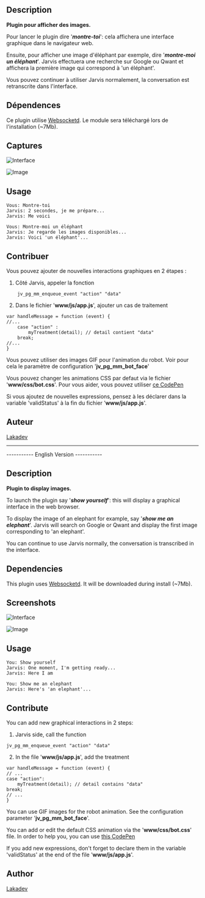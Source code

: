 
## Description

**Plugin pour afficher des images.**

Pour lancer le plugin dire '***montre-toi***': cela affichera une interface graphique dans le navigateur web.

Ensuite, pour afficher une image d'éléphant par exemple, dire '***montre-moi un éléphant***'. Jarvis effectuera une recherche sur Google ou Qwant et affichera la première image qui correspond à 'un éléphant'.

Vous pouvez continuer à utiliser Jarvis normalement, la conversation est retranscrite dans l'interface.

## Dépendences

Ce plugin utilise [Websocketd](http://websocketd.com/).
Le module sera téléchargé lors de l'installation (~7Mb).

## Captures

![Interface](/../media/jarvis-montre-moi/interface_sample_1.png?raw=true )

![Image](/../media/jarvis-montre-moi/media/interface_sample_2.png?raw=true )

## Usage

```
Vous: Montre-toi
Jarvis: 2 secondes, je me prépare...
Jarvis: Me voici

Vous: Montre-moi un éléphant
Jarvis: Je regarde les images disponibles...
Jarvis: Voici 'un éléphant'...
```

## Contribuer

Vous pouvez ajouter de nouvelles interactions graphiques en 2 étapes :
1) Côté Jarvis, appeler la fonction 
```
	jv_pg_mm_enqueue_event "action" "data"
```

2) Dans le fichier '**www/js/app.js**', ajouter un cas de traitement
```
var handleMessage = function (event) {
//...
	case "action" :
		myTreatment(detail); // detail contient "data"
	break;
//...
}
```

Vous pouvez utiliser des images GIF pour l'animation du robot.
Voir pour cela le paramètre de configuration '**jv_pg_mm_bot_face**'

Vous pouvez changer les animations CSS par defaut via le fichier '**www/css/bot.css**'. Pour vous aider, vous pouvez utiliser [ce CodePen](https://codepen.io/Lakadev/pen/RxbKdV/)

Si vous ajoutez de nouvelles expressions, pensez à les déclarer dans la variable 'validStatus' à la fin du fichier '**www/js/app.js**'.

## Auteur
[Lakadev](http://www.lakadev.com)

---


----------- English Version -----------


## Description
**Plugin to display images.**

To launch the plugin say '***show yourself***': this will display a graphical interface in the web browser.

To display the image of an elephant for example, say '***show me an elephant***'. Jarvis will search on Google or Qwant and display the first image corresponding to 'an elephant'.


You can continue to use Jarvis normally, the conversation is transcribed in the interface.

## Dependencies

This plugin uses [Websocketd](http://websocketd.com/).
It will be downloaded during install (~7Mb).

## Screenshots

![Interface]()

![Image]()

## Usage

```
You: Show yourself
Jarvis: One moment, I'm getting ready...
Jarvis: Here I am

You: Show me an elephant
Jarvis: Here's 'an elephant'...
```

## Contribute

You can add new graphical interactions in 2 steps:
1) Jarvis side, call the function
```
jv_pg_mm_enqueue_event "action" "data"
```

2) In the file '**www/js/app.js**', add the treatment 
```
var handleMessage = function (event) {
// ...
case "action":
	myTreatment(detail); // detail contains "data"
break;
// ...
}
```

You can use GIF images for the robot animation.
See the configuration parameter '**jv_pg_mm_bot_face**'.

You can add or edit the default CSS animation via the '**www/css/bot.css**' file. In order to help you, you can use [this CodePen](https://codepen.io/Lakadev/pen/RxbKdV/)

If you add new expressions, don't forget to declare them in the variable 'validStatus' at the end of the file '**www/js/app.js**'.

## Author
[Lakadev](http://www.lakadev.com)
 
